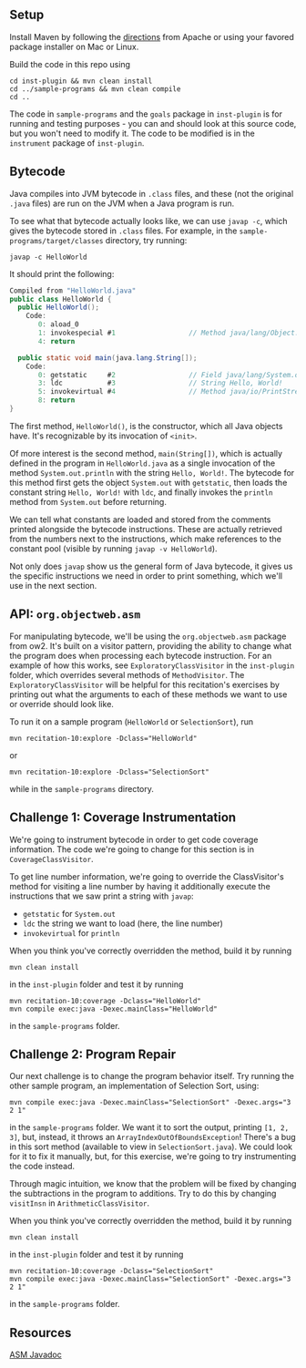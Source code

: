 ## Setup

Install Maven by
following the [directions](https://maven.apache.org/install.html) from Apache
or using your favored package installer on Mac or Linux.

Build the code in this repo using
```[shell script]
cd inst-plugin && mvn clean install
cd ../sample-programs && mvn clean compile
cd ..
```

The code in `sample-programs` and the `goals` package in `inst-plugin` is for
running and testing purposes - you can and should look at this source code,
but you won't need to modify it. The code to be modified is in the
`instrument` package of `inst-plugin`.

## Bytecode

Java compiles into JVM bytecode in `.class` files, and these (not the original
`.java` files) are run on the JVM when a Java program is run.

To see what that bytecode actually looks like, we can use `javap -c`, which
gives the bytecode stored in `.class` files. For example, in the 
`sample-programs/target/classes` directory, try running:
```shell script
javap -c HelloWorld
```
It should print the following:
```java
Compiled from "HelloWorld.java"
public class HelloWorld {
  public HelloWorld();
    Code:
       0: aload_0
       1: invokespecial #1                  // Method java/lang/Object."<init>":()V
       4: return

  public static void main(java.lang.String[]);
    Code:
       0: getstatic     #2                  // Field java/lang/System.out:Ljava/io/PrintStream;
       3: ldc           #3                  // String Hello, World!
       5: invokevirtual #4                  // Method java/io/PrintStream.println:(Ljava/lang/String;)V
       8: return
}
```

The first method, `HelloWorld()`, is the constructor, which all
Java objects have. It's recognizable by its invocation of `<init>`. 

Of more interest is the second method, `main(String[])`, which is actually
defined in the program in `HelloWorld.java` as a single invocation of
the method `System.out.println` with the string `Hello, World!`. The bytecode
for this method first gets the object `System.out` with `getstatic`, then
loads the constant string `Hello, World!` with `ldc`, and finally invokes the
`println` method from `System.out` before returning.

We can tell what constants are loaded and stored from the comments printed
alongside the bytecode instructions. These are actually retrieved from the
numbers next to the instructions, which make references to the constant pool
(visible by running `javap -v HelloWorld`).

Not only does `javap` show us the general form of Java bytecode, it gives us the
specific instructions we need in order to print something, which we'll use
in the next section.

## API: `org.objectweb.asm`

For manipulating bytecode, we'll be using the `org.objectweb.asm` package from
ow2. It's built on a visitor pattern, providing the ability to change what the
program does when processing each bytecode instruction. For an example of how
this works, see `ExploratoryClassVisitor` in the `inst-plugin` folder, which overrides
several methods of `MethodVisitor`. The `ExploratoryClassVisitor` will be
helpful for this recitation's exercises by printing out what the arguments to
each of these methods we want to use or override should look like.

To run it on a sample program (`HelloWorld` or `SelectionSort`), run
```shell script
mvn recitation-10:explore -Dclass="HelloWorld"
```
or
```shell script
mvn recitation-10:explore -Dclass="SelectionSort"
```
while in the `sample-programs` directory.

## Challenge 1: Coverage Instrumentation

We're going to instrument bytecode in order to get code coverage information.
The code we're going to change for this section is in `CoverageClassVisitor`.

To get line number information, we're going to override the ClassVisitor's
method for visiting a line number by having it additionally execute the
instructions that we saw print a string with `javap`:
- `getstatic` for `System.out`
- `ldc` the string we want to load (here, the line number)
- `invokevirtual` for `println`

When you think you've correctly overridden the method, build it by running
```shell script
mvn clean install
```
in the `inst-plugin` folder and test it by running
```shell script
mvn recitation-10:coverage -Dclass="HelloWorld"
mvn compile exec:java -Dexec.mainClass="HelloWorld"
```
in the `sample-programs` folder.

## Challenge 2: Program Repair

Our next challenge is to change the program behavior itself. Try running the
other sample program, an implementation of Selection Sort, using:
```shell script
mvn compile exec:java -Dexec.mainClass="SelectionSort" -Dexec.args="3 2 1"
```
in the `sample-programs` folder.
We want it to sort the output, printing `[1, 2, 3]`, but, instead, it throws an
`ArrayIndexOutOfBoundsException`! There's a bug in this sort method (available
to view in `SelectionSort.java`). We could look for it to fix it 
manually, but, for this exercise, we're going to try instrumenting the code
instead.

Through magic intuition, we know that the problem will be fixed by changing the
subtractions in the program to additions. Try to do this by changing
`visitInsn` in `ArithmeticClassVisitor`.

When you think you've correctly overridden the method, build it by running
```shell script
mvn clean install
```
in the `inst-plugin` folder and test it by running
```shell script
mvn recitation-10:coverage -Dclass="SelectionSort"
mvn compile exec:java -Dexec.mainClass="SelectionSort" -Dexec.args="3 2 1"
```
in the `sample-programs` folder.

## Resources
[ASM Javadoc](https://asm.ow2.io/javadoc/index.html)
